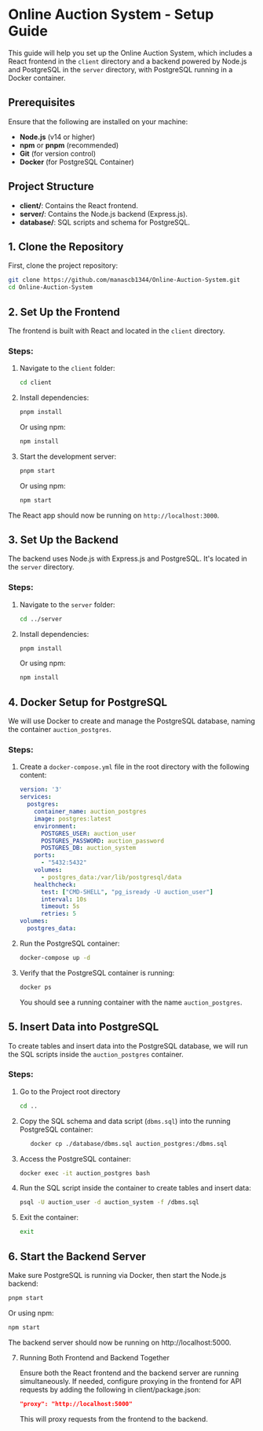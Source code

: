 # Online Auction System - Setup Guide

This guide will help you set up the Online Auction System, which includes a React frontend in the `client` directory and a backend powered by Node.js and PostgreSQL in the `server` directory, with PostgreSQL running in a Docker container.

## Prerequisites

Ensure that the following are installed on your machine:

- **Node.js** (v14 or higher)
- **npm** or **pnpm** (recommended)
- **Git** (for version control)
- **Docker** (for PostgreSQL Container)

## Project Structure

- **client/**: Contains the React frontend.
- **server/**: Contains the Node.js backend (Express.js).
- **database/**: SQL scripts and schema for PostgreSQL.

## 1. Clone the Repository

First, clone the project repository:

```bash
git clone https://github.com/manascb1344/Online-Auction-System.git
cd Online-Auction-System
```

## 2. Set Up the Frontend

The frontend is built with React and located in the `client` directory.

### Steps:

1. Navigate to the `client` folder:

   ```bash
   cd client
   ```

2. Install dependencies:

   ```bash
   pnpm install
   ```

   Or using npm:

   ```bash
   npm install
   ```

3. Start the development server:

   ```bash
   pnpm start
   ```

   Or using npm:

   ```bash
   npm start
   ```

The React app should now be running on `http://localhost:3000`.

## 3. Set Up the Backend

The backend uses Node.js with Express.js and PostgreSQL. It's located in the `server` directory.

### Steps:

1. Navigate to the `server` folder:

   ```bash
   cd ../server
   ```

2. Install dependencies:

   ```bash
   pnpm install
   ```

   Or using npm:

   ```bash
   npm install
   ```


## 4. Docker Setup for PostgreSQL

We will use Docker to create and manage the PostgreSQL database, naming the container `auction_postgres`.

### Steps:

1. Create a `docker-compose.yml` file in the root directory with the following content:

   ```yaml
   version: '3'
   services:
     postgres:
       container_name: auction_postgres
       image: postgres:latest
       environment:
         POSTGRES_USER: auction_user
         POSTGRES_PASSWORD: auction_password
         POSTGRES_DB: auction_system
       ports:
         - "5432:5432"
       volumes:
         - postgres_data:/var/lib/postgresql/data
       healthcheck:
         test: ["CMD-SHELL", "pg_isready -U auction_user"]
         interval: 10s
         timeout: 5s
         retries: 5
   volumes:
     postgres_data:
   ```

2. Run the PostgreSQL container:

   ```bash
   docker-compose up -d
   ```

3. Verify that the PostgreSQL container is running:

   ```bash
   docker ps
   ```

   You should see a running container with the name `auction_postgres`.

## 5. Insert Data into PostgreSQL

To create tables and insert data into the PostgreSQL database, we will run the SQL scripts inside the `auction_postgres` container.

### Steps:
1. Go to the Project root directory
   ```bash
   cd ..
   ```
2. Copy the SQL schema and data script (`dbms.sql`) into the running PostgreSQL container:

   ```bash
      docker cp ./database/dbms.sql auction_postgres:/dbms.sql
   ```

3. Access the PostgreSQL container:

   ```bash
   docker exec -it auction_postgres bash
   ```

4. Run the SQL script inside the container to create tables and insert data:

   ```bash
   psql -U auction_user -d auction_system -f /dbms.sql
   ```

5. Exit the container:

   ```bash
   exit
   ```

## 6. Start the Backend Server

   Make sure PostgreSQL is running via Docker, then start the Node.js backend:

   ```bash
   pnpm start
   ```

   Or using npm:

   ```bash
   npm start
   ```

   The backend server should now be running on http://localhost:5000.

7. Running Both Frontend and Backend Together

   Ensure both the React frontend and the backend server are running simultaneously. If needed, configure proxying in the frontend for API requests by adding the following in client/package.json:

   ```json
   "proxy": "http://localhost:5000"
   ```

   This will proxy requests from the frontend to the backend.